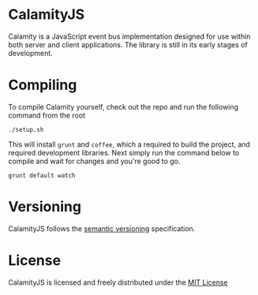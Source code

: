 # CalamityJS
Calamity is a JavaScript event bus implementation designed for use within both server and client applications.
The library is still in its early stages of development.

# Compiling
To compile Calamity yourself, check out the repo and run the following command from the root

    ./setup.sh

This will install `grunt` and `coffee`, which a required to build the project, and required development libraries.
Next simply run the command below to compile and wait for changes and you're good to go.

    grunt default watch

# Versioning
CalamityJS follows the [semantic versioning](http://semver.org/) specification.

# License
CalamityJS is licensed and freely distributed under the [MIT License](https://bitbucket.org/kennethjor/calamityjs/raw/default/LICENSE)
